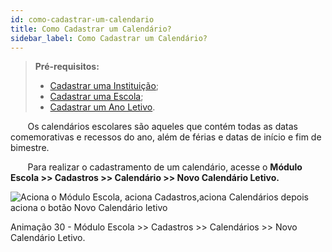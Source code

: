 ```yaml
---
id: como-cadastrar-um-calendario
title: Como Cadastrar um Calendário?
sidebar_label: Como Cadastrar um Calendário?
---
```


<div id="main-content-access">

>**Pré-requisitos:**
>*  [Cadastrar uma Instituição]();
>*  [Cadastrar uma Escola](user-como-cadastrar-uma-escola);
>*  [Cadastrar um Ano Letivo](user-como-definir-ano-letivo).

</div>

&nbsp;&nbsp;&nbsp;&nbsp;&nbsp;&nbsp;&nbsp;Os calendários escolares são aqueles que contém todas as datas comemorativas e recessos do ano, além de férias e datas de início e fim de bimestre.

&nbsp;&nbsp;&nbsp;&nbsp;&nbsp;&nbsp;&nbsp;Para realizar o cadastramento de um calendário, acesse o **Módulo Escola >> Cadastros >> Calendário >> Novo Calendário Letivo.**

![Aciona o Módulo Escola, aciona Cadastros,aciona Calendários depois aciona o botão Novo Calendário letivo](/img/treinamento-gif/cadastrar_calendario_letivo.gif)

<p class="centerText">Animação 30 - Módulo Escola >> Cadastros >> Calendários >> Novo Calendário Letivo.</p>